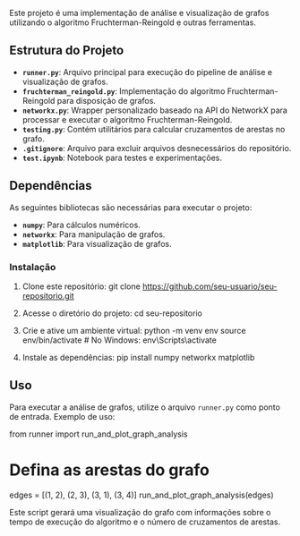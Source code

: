 Este projeto é uma implementação de análise e visualização de grafos utilizando o algoritmo Fruchterman-Reingold e outras ferramentas.

## Estrutura do Projeto

- **`runner.py`**: Arquivo principal para execução do pipeline de análise e visualização de grafos.
- **`fruchterman_reingold.py`**: Implementação do algoritmo Fruchterman-Reingold para disposição de grafos.
- **`networkx.py`**: Wrapper personalizado baseado na API do NetworkX para processar e executar o algoritmo Fruchterman-Reingold.
- **`testing.py`**: Contém utilitários para calcular cruzamentos de arestas no grafo.
- **`.gitignore`**: Arquivo para excluir arquivos desnecessários do repositório.
- **`test.ipynb`**: Notebook para testes e experimentações.

## Dependências

As seguintes bibliotecas são necessárias para executar o projeto:

- **`numpy`**: Para cálculos numéricos.
- **`networkx`**: Para manipulação de grafos.
- **`matplotlib`**: Para visualização de grafos.

### Instalação

1. Clone este repositório:
   git clone https://github.com/seu-usuario/seu-repositorio.git
   
2. Acesse o diretório do projeto:
   cd seu-repositorio
   
3. Crie e ative um ambiente virtual:
   python -m venv env
   source env/bin/activate  # No Windows: env\Scripts\activate
   
4. Instale as dependências:
   pip install numpy networkx matplotlib
   

## Uso

Para executar a análise de grafos, utilize o arquivo `runner.py` como ponto de entrada. Exemplo de uso:


from runner import run_and_plot_graph_analysis

# Defina as arestas do grafo
edges = [(1, 2), (2, 3), (3, 1), (3, 4)]
run_and_plot_graph_analysis(edges)

Este script gerará uma visualização do grafo com informações sobre o tempo de execução do algoritmo e o número de cruzamentos de arestas.